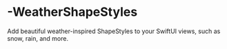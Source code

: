 # -WeatherShapeStyles
Add beautiful weather-inspired ShapeStyles to your SwiftUI views, such as snow, rain, and more.
